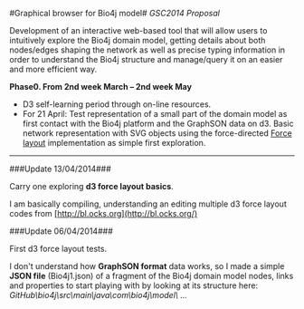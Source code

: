 #Graphical browser for Bio4j model#
*GSC2014 Proposal*

Development of an interactive web-based tool that will allow users to intuitively explore the Bio4j domain model, getting details about both nodes/edges shaping the network as well as precise typing information in order to understand the Bio4j structure and manage/query it on an easier and more efficient way.


**Phase0. From 2nd week March – 2nd week May**

- D3 self-learning period through on-line resources.
- For 21 April: Test representation of a small part of the domain model as first contact with the Bio4j platform and the GraphSON data on d3. Basic network representation with SVG objects using the force-directed [Force layout](https://github.com/mbostock/d3/wiki/Force-Layout) implementation as simple first exploration.

------

###Update 13/04/2014###

Carry one exploring **d3 force layout basics**.

I am basically compiling, understanding an editing multiple d3 force layout codes from [http://bl.ocks.org](http://bl.ocks.org/)

 


###Update 06/04/2014###

First d3 force layout tests.

I  don't understand how **GraphSON format** data works, so I made a simple **JSON file** (Bio4j1.json) of a fragment of the Bio4j domain model nodes, links and properties to start playing with by looking at its structure here:  *GitHub\bio4j\src\main\java\com\bio4j\model\ ...*

